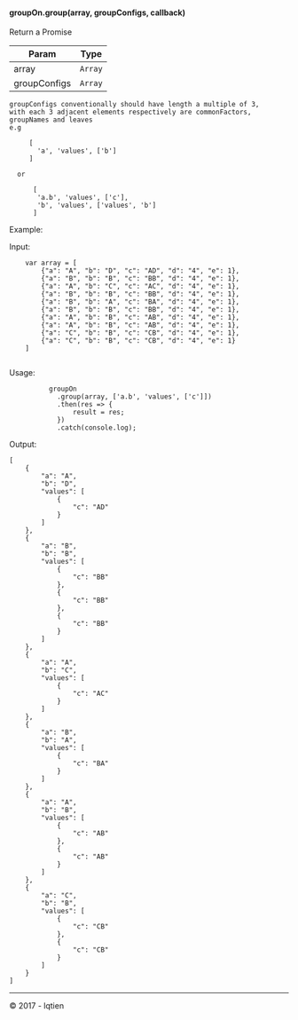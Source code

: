 
#### groupOn.group(array, groupConfigs, callback)
Return a Promise

| Param | Type |
| --- | --- |
| array | <code>Array</code> |
| groupConfigs | <code>Array</code> |

    groupConfigs conventionally should have length a multiple of 3,
    with each 3 adjacent elements respectively are commonFactors, groupNames and leaves  
    e.g 
      
         [
           'a', 'values', ['b']
         ]
      
      or  
      
          [
           'a.b', 'values', ['c'],
           'b', 'values', ['values', 'b']
          ]

Example:
  
Input: 

```
    var array = [
        {"a": "A", "b": "D", "c": "AD", "d": "4", "e": 1},
        {"a": "B", "b": "B", "c": "BB", "d": "4", "e": 1},
        {"a": "A", "b": "C", "c": "AC", "d": "4", "e": 1},
        {"a": "B", "b": "B", "c": "BB", "d": "4", "e": 1},
        {"a": "B", "b": "A", "c": "BA", "d": "4", "e": 1},
        {"a": "B", "b": "B", "c": "BB", "d": "4", "e": 1},
        {"a": "A", "b": "B", "c": "AB", "d": "4", "e": 1},
        {"a": "A", "b": "B", "c": "AB", "d": "4", "e": 1},
        {"a": "C", "b": "B", "c": "CB", "d": "4", "e": 1},
        {"a": "C", "b": "B", "c": "CB", "d": "4", "e": 1}
    ]
    
```
Usage:

```
          groupOn
            .group(array, ['a.b', 'values', ['c']])
            .then(res => {
                result = res;
            })
            .catch(console.log);
```

Output:

```
[
    {
        "a": "A",
        "b": "D",
        "values": [
            {
                "c": "AD"
            }
        ]
    },
    {
        "a": "B",
        "b": "B",
        "values": [
            {
                "c": "BB"
            },
            {
                "c": "BB"
            },
            {
                "c": "BB"
            }
        ]
    },
    {
        "a": "A",
        "b": "C",
        "values": [
            {
                "c": "AC"
            }
        ]
    },
    {
        "a": "B",
        "b": "A",
        "values": [
            {
                "c": "BA"
            }
        ]
    },
    {
        "a": "A",
        "b": "B",
        "values": [
            {
                "c": "AB"
            },
            {
                "c": "AB"
            }
        ]
    },
    {
        "a": "C",
        "b": "B",
        "values": [
            {
                "c": "CB"
            },
            {
                "c": "CB"
            }
        ]
    }
]
```

* * *

&copy; 2017 - lqtien